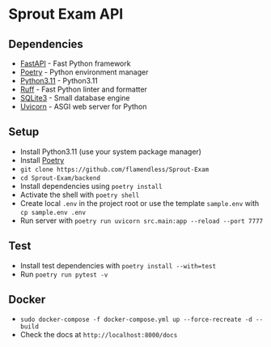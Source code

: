 # Sprout Exam API

## Dependencies

- [FastAPI](https://fastapi.tiangolo.com/) - Fast Python framework
- [Poetry](https://python-poetry.org/) - Python environment manager
- [Python3.11](https://www.python.org/downloads/release/python-3110/) - Python3.11
- [Ruff](https://github.com/astral-sh/ruff) - Fast Python linter and formatter
- [SQLite3](https://www.sqlite.org/index.html) - Small database engine
- [Uvicorn](https://www.uvicorn.org/) - ASGI web server for Python

## Setup

- Install Python3.11 (use your system package manager)
- Install [Poetry](https://python-poetry.org/)
- `git clone https://github.com/flamendless/Sprout-Exam`
- `cd Sprout-Exam/backend`
- Install dependencies using `poetry install`
- Activate the shell with `poetry shell`
- Create local `.env` in the project root or use the template `sample.env` with `cp sample.env .env`
- Run server with `poetry run uvicorn src.main:app --reload --port 7777`


## Test
- Install test dependencies with `poetry install --with=test`
- Run `poetry run pytest -v`


## Docker
- `sudo docker-compose -f docker-compose.yml up --force-recreate -d --build`
- Check the docs at `http://localhost:8000/docs`

